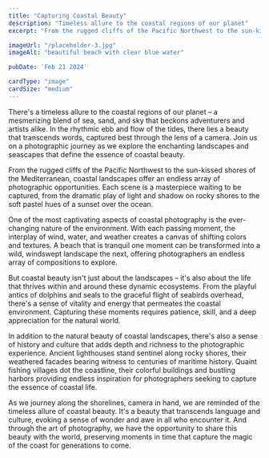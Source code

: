```yaml
---
title: "Capturing Coastal Beauty"
description: "Timeless allure to the coastal regions of our planet"
excerpt: "From the rugged cliffs of the Pacific Northwest to the sun-kissed shores of the Mediterranean, coastal landscapes offer an endless array of photographic opportunities."

imageUrl: "/placeholder-3.jpg"
imageAlt: "beautiful beach with clear blue water"

pubDate: 'Feb 21 2024'

cardType: "image"
cardSize: "medium"
---
```



There's a timeless allure to the coastal regions of our planet – a
mesmerizing blend of sea, sand, and sky that beckons adventurers and
artists alike. In the rhythmic ebb and flow of the tides, there lies a
beauty that transcends words, captured best through the lens of a
camera. Join us on a photographic journey as we explore the enchanting
landscapes and seascapes that define the essence of coastal beauty.


From the rugged cliffs of the Pacific Northwest to the sun-kissed
shores of the Mediterranean, coastal landscapes offer an endless array
of photographic opportunities. Each scene is a masterpiece waiting to
be captured, from the dramatic play of light and shadow on rocky
shores to the soft pastel hues of a sunset over the ocean.


One of the most captivating aspects of coastal photography is the
ever-changing nature of the environment. With each passing moment, the
interplay of wind, water, and weather creates a canvas of shifting
colors and textures. A beach that is tranquil one moment can be
transformed into a wild, windswept landscape the next, offering
photographers an endless array of compositions to explore.


But coastal beauty isn't just about the landscapes – it's also about
the life that thrives within and around these dynamic ecosystems. From
the playful antics of dolphins and seals to the graceful flight of
seabirds overhead, there's a sense of vitality and energy that
permeates the coastal environment. Capturing these moments requires
patience, skill, and a deep appreciation for the natural world.

In addition to the natural beauty of coastal landscapes, there's also
a sense of history and culture that adds depth and richness to the
photographic experience. Ancient lighthouses stand sentinel along
rocky shores, their weathered facades bearing witness to centuries of
maritime history. Quaint fishing villages dot the coastline, their
colorful buildings and bustling harbors providing endless inspiration
for photographers seeking to capture the essence of coastal life.

As we journey along the shorelines, camera in hand, we are reminded of
the timeless allure of coastal beauty. It's a beauty that transcends
language and culture, evoking a sense of wonder and awe in all who
encounter it. And through the art of photography, we have the
opportunity to share this beauty with the world, preserving moments in
time that capture the magic of the coast for generations to come.
